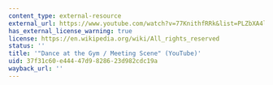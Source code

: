 ```yaml
---
content_type: external-resource
external_url: https://www.youtube.com/watch?v=77KnithfRRk&list=PLZbXA4lyCtqp-33LBje4s0-RdLmhLp9yj&index=3&t=0s
has_external_license_warning: true
license: https://en.wikipedia.org/wiki/All_rights_reserved
status: ''
title: '"Dance at the Gym / Meeting Scene" (YouTube)'
uid: 37f31c60-e444-47d9-8286-23d982cdc19a
wayback_url: ''
---
```

